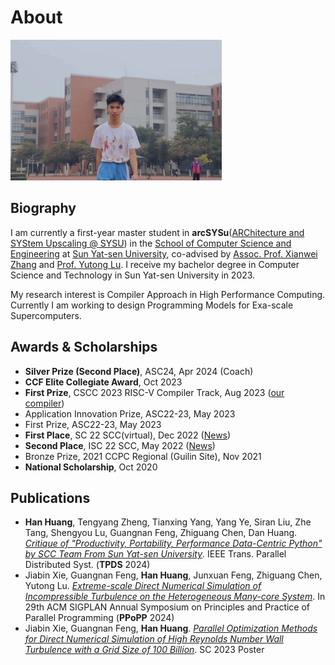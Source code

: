 # About

<!-- ![Han Huang](https://github.com/HHTheBest/HHTheBest.github.io/raw/main/pictures/hh_pic.jpg) -->

<img src="https://github.com/HHTheBest/HHTheBest.github.io/raw/main/pictures/hh_pic.jpg" alt="Han Huang" style="zoom:33%;" />

## Biography

I am currently a first-year master student in **arcSYSu**([ARChitecture and SYStem Upscaling @ SYSU](https://github.com/arcsysu)) in the [School of Computer Science and Engineering](https://cse.sysu.edu.cn/) at [Sun Yat-sen University](https://www.sysu.edu.cn/), co-advised by [Assoc. Prof. Xianwei Zhang](https://xianweiz.github.io/) and [Prof. Yutong Lu](https://cse.sysu.edu.cn/content/2483). I receive my bachelor degree in Computer Science and Technology in Sun Yat-sen University in 2023.

My research interest is Compiler Approach in High Performance Computing. Currently I am working to design Programming Models for Exa-scale Supercomputers.

## Awards & Scholarships
- **Silver Prize (Second Place)**, ASC24, Apr 2024 (Coach)
- **CCF Elite Collegiate Award**, Oct 2023
- **First Prize**, CSCC 2023 RISC-V Compiler Track, Aug 2023 ([our compiler](https://gitlab.eduxiji.net/educg-group-17291-1894922/202310558201558-3109))
- Application Innovation Prize, ASC22-23, May 2023
- First Prize, ASC22-23, May 2023
- **First Place**, SC 22 SCC(virtual), Dec 2022 ([News](https://mp.weixin.qq.com/s/wcPLONp9HiIPRGGV150WvQ))
- **Second Place**, ISC 22 SCC, May 2022 ([News](https://mp.weixin.qq.com/s/wTaJalyJNTeqeeeF8Noh7g))
- Bronze Prize, 2021 CCPC Regional (Guilin Site), Nov 2021
- **National Scholarship**, Oct 2020

## Publications

- **Han Huang**, Tengyang Zheng, Tianxing Yang, Yang Ye, Siran Liu, Zhe Tang, Shengyou Lu, Guangnan Feng, Zhiguang Chen, Dan Huang. [*Critique of "Productivity, Portability, Performance Data-Centric Python" by SCC Team From Sun Yat-sen University*](https://www.computer.org/csdl/journal/td/5555/01/10457928/1V2sekSmhkQ). IEEE Trans. Parallel Distributed Syst. (**TPDS** 2024) 
- Jiabin Xie, Guangnan Feng, **Han Huang**, Junxuan Feng, Zhiguang Chen, Yutong Lu. [*Extreme-scale Direct Numerical Simulation of Incompressible Turbulence on the Heterogeneous Many-core System*](https://dl.acm.org/doi/10.1145/3627535.3638479). In 29th ACM SIGPLAN Annual Symposium on Principles and Practice of Parallel Programming (**PPoPP** 2024)
- Jiabin Xie, Guangnan Feng, **Han Huang**. [*Parallel Optimization Methods for Direct Numerical Simulation of High Reynolds Number Wall Turbulence with a Grid Size of 100 Billion*](https://sc23.supercomputing.org/proceedings/tech_poster/poster_files/rpost224s3-file2.pdf). SC 2023 Poster